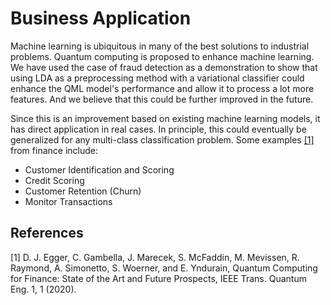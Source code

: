 # Business Application

Machine learning is ubiquitous in many of the best solutions to industrial problems. Quantum computing is proposed to enhance machine learning. We have used the case of fraud detection as a demonstration to show that using LDA as a preprocessing method with a variational classifier could enhance the QML model's performance and allow it to process a lot more features. And we believe that this could be further improved in the future. 

Since this is an improvement based on existing machine learning models, it has direct application in real cases. In principle, this could eventually be generalized for any multi-class classification problem. Some examples [[1]](#1)  from finance include:

- Customer Identification and Scoring
- Credit Scoring
- Customer Retention (Churn)
- Monitor Transactions




## References
<a id="1">[1]</a> 
D. J. Egger, C. Gambella, J. Marecek, S. McFaddin, M. Mevissen, R. Raymond, A. Simonetto, S. Woerner, and E. Yndurain, Quantum Computing for Finance: State of the Art and Future Prospects, IEEE Trans. Quantum Eng. 1, 1 (2020).

